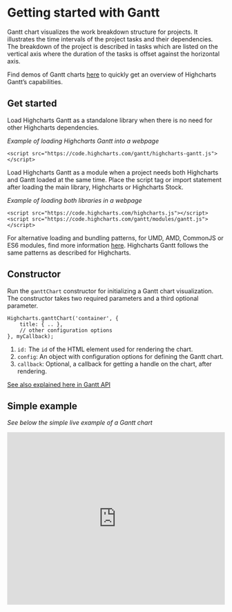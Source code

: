 Getting started with Gantt
===

Gantt chart visualizes the work breakdown structure for projects. It illustrates the time intervals of the project tasks and their dependencies. The breakdown of the project is described in tasks which are listed on the vertical axis where the duration of the tasks is offset against the horizontal axis.

Find demos of Gantt charts [here](https://highcharts.com/gantt/demo) to quickly get an overview of Highcharts Gantt’s capabilities.

Get started
-----------

Load Highcharts Gantt as a standalone library when there is no need for other Highcharts dependencies.

_Example of loading Highcharts Gantt into a webpage_


    <script src="https://code.highcharts.com/gantt/highcharts-gantt.js"></script>

Load Highcharts Gantt as a module when a project needs both Highcharts and Gantt loaded at the same time. Place the script tag or import statement after loading the main library, Highcharts or Highcharts Stock.

_Example of loading both libraries in a webpage_


    <script src="https://code.highcharts.com/highcharts.js"></script>
    <script src="https://code.highcharts.com/gantt/modules/gantt.js"></script>

For alternative loading and bundling patterns, for UMD, AMD, CommonJS or ES6 modules, find more information [here](https://github.com/highcharts/highcharts/blob/main/readme.md). Highcharts Gantt follows the same patterns as described for Highcharts.

Constructor
-----------

Run the `ganttChart` constructor for initializing a Gantt chart visualization. The constructor takes two required parameters and a third optional parameter.


    Highcharts.ganttChart('container', {
        title: { .. },
        // other configuration options
    }, myCallback);

1.  `id:` The `id` of the HTML element used for rendering the chart.
2.  `config`: An object with configuration options for defining the Gantt chart.
3.  `callback`: Optional, a callback for getting a handle on the chart, after rendering.

[See also explained here in Gantt API](https://api.highcharts.com/class-reference/Highcharts#.chart/)

Simple example
--------------

_See below the simple live example of a Gantt chart_

<iframe src=https://www.highcharts.com/samples/embed/gantt/gantt/simple-gantt-chart id="JSFEMB_18012" width="100%" height="400" frameborder="0" sandbox="allow-modals allow-forms allow-scripts allow-same-origin allow-popups allow-top-navigation-by-user-activation" allow="camera *; encrypted-media *;" allow="fullscreen"></iframe>